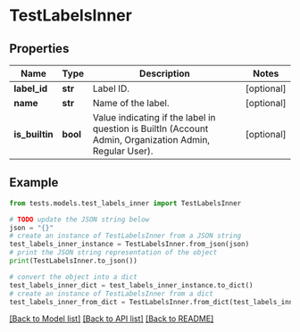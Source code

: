 # TestLabelsInner


## Properties

Name | Type | Description | Notes
------------ | ------------- | ------------- | -------------
**label_id** | **str** | Label ID. | [optional] 
**name** | **str** | Name of the label. | [optional] 
**is_builtin** | **bool** | Value indicating if the label in question is BuiltIn (Account Admin, Organization Admin, Regular User). | [optional] 

## Example

```python
from tests.models.test_labels_inner import TestLabelsInner

# TODO update the JSON string below
json = "{}"
# create an instance of TestLabelsInner from a JSON string
test_labels_inner_instance = TestLabelsInner.from_json(json)
# print the JSON string representation of the object
print(TestLabelsInner.to_json())

# convert the object into a dict
test_labels_inner_dict = test_labels_inner_instance.to_dict()
# create an instance of TestLabelsInner from a dict
test_labels_inner_from_dict = TestLabelsInner.from_dict(test_labels_inner_dict)
```
[[Back to Model list]](../README.md#documentation-for-models) [[Back to API list]](../README.md#documentation-for-api-endpoints) [[Back to README]](../README.md)


